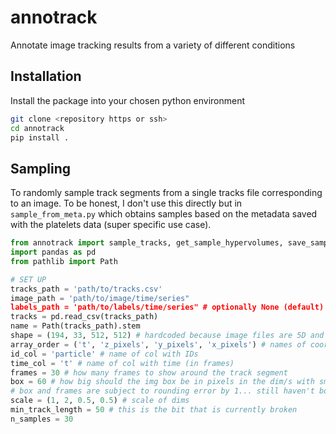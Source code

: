 # annotrack
Annotate image tracking results from a variety of different conditions

## Installation 

Install the package into your chosen python environment

```bash
git clone <repository https or ssh>
cd annotrack
pip install .
```

## Sampling

To randomly sample track segments from a single tracks file corresponding to an image. To be honest, I don't use this directly but in `sample_from_meta.py` which obtains samples based on the metadata saved with the platelets data (super specific use case). 

```Python
from annotrack import sample_tracks, get_sample_hypervolumes, save_sample
import pandas as pd
from pathlib import Path

# SET UP
tracks_path = 'path/to/tracks.csv'
image_path = 'path/to/image/time/series"
labels_path = 'path/to/labels/time/series" # optionally None (default)
tracks = pd.read_csv(tracks_path)
name = Path(tracks_path).stem
shape = (194, 33, 512, 512) # hardcoded because image files are 5D and can potentially have c @ 0 or @ 1 (I only use 1 channel)
array_order = ('t', 'z_pixels', 'y_pixels', 'x_pixels') # names of coord columns (in pixels) in tracks df in order of image dims
id_col = 'particle' # name of col with IDs
time_col = 't' # name of col with time (in frames)
frames = 30 # how many frames to show around the track segment
box = 60 # how big should the img box be in pixels in the dim/s with smallest pixel size (here x & y)
# box and frames are subject to rounding error by 1... still haven't bothered to fix this
scale = (1, 2, 0.5, 0.5) # scale of dims
min_track_length = 50 # this is the bit that is currently broken
n_samples = 30

# SAMPLE
sample = sample_tracks(
    tracks,
    image_path, 
    shape,
    name,
    n_samples,
    labels_path=labels_path,
    frames=frames, 
    box=box,
    id_col=id_col, 
    time_col=time_col, 
    array_order=array_order, 
    scale=scale, 
    min_track_length=min_track_length,
    
# ADD IMAGE AND LABELS DATA
img_channel = 2 # which channel... if nd2 uses nd2 metadata to get channel axis
sample = get_sample_hypervolumes(sample, img_channel)

# SAVE SAMPLE
save_dir = 'directory/into/which/to/save/sample'
save_sample(save_dir, sample) # uses sample info and name provided above to name the sample
```

## Annotation

In the case that we are annotating multiple conditions to compare, we want to show them in the one session in randomised order with the annotator blinded to where the sample has originated from. We want to be able to annotated unannotated data from the sample without having the burden of having to do this all at once. The annotations are therefore saved into the saved sample. A selected number of samples saved from the various tracking experiments can be annotated using the following code. If you re-execute this code, you will only be shown not yet annotated data, unless you request otherwise. 

```Python
from annotrack import SampleViewer, prepare_sample_for_annotation

# where are the sample files belonging to different conditions that you want to compare
samples_to_view = {
    'condition_0' : ['path/to/condition/0/sample.smpl', ...], # however many
    'condition_1' : ['path/to/condition/1/sample.smpl', ...]
n_each = 30 # how many to look at from each condition
new_samples = prepare_sample_for_annotation(samples_to_view, n_each)

# annotate the samples
save_path = 'path/to/save/data/about/new_samples' # optional (default None) as the data is saved into the samples anyway
sample_viewer = SampleViewer(new_samples, save_path) # I would have de-objectified this... but I couldn't be arsed *sigh*
sample_viewer.annotate()
```

P.S., this hasn't been extensively tested... the main parts work in the conditions they've been tested in, but this probably only means I haven't yet seen where it breaks. 

Keys to navagate and annotate samples
- '2' - move to next sample
- '1' - move to previous sample
- 'y' - annotate as correct
- 'n' - annotate as containing an error
- 'i' - annotate the frame following a ID swap error
- 't' - annotate the fame following an incorrect termination
- 'Shift-t' - annotate the frame containing a false start error
- 's' - annotate an error ('i', 't', or 'Shift-t') as being associated with a segmentation error (merge or split of objects)

When an error is associated the specific frame ('i', 't', 'Shift-t', or 's'), the frame number (within the original image) will be added to a list of errors for the sample within the sample's (.smpl) info data frame. E.g., you may have a list of ID swaps for your sampled track segment (`[108, 111, 112]`) and a corresponding list of segmentation error associations (`[108, 112]`). 
